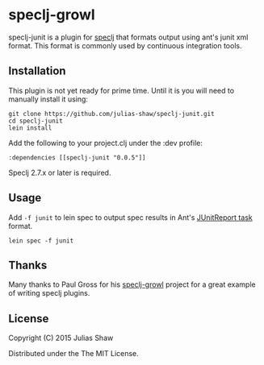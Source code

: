# speclj-growl

speclj-junit is a plugin for [speclj](http://speclj.com/) that formats output using ant's junit xml format. This format is commonly used by continuous integration tools.

## Installation

This plugin is not yet ready for prime time. Until it is you will need to manually install it using:

    git clone https://github.com/julias-shaw/speclj-junit.git
    cd speclj-junit
    lein install

Add the following to your project.clj under the :dev profile:

    :dependencies [[speclj-junit "0.0.5"]]

Speclj 2.7.x or later is required.

## Usage

Add `-f junit` to lein spec to output spec results in Ant's [JUnitReport task](https://ant.apache.org/manual/Tasks/junitreport.html) format.

    lein spec -f junit

## Thanks

Many thanks to Paul Gross for his [speclj-growl](https://github.com/pgr0ss/speclj-growl) project for a great example of writing speclj plugins.

## License

Copyright (C) 2015 Julias Shaw

Distributed under the The MIT License.

